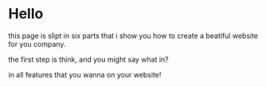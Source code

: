 # Hello

this page is slipt in six parts that i show you how to create a beatiful website for you company.

the first step is think, and you might say what in?

in all features that you wanna on your website!
